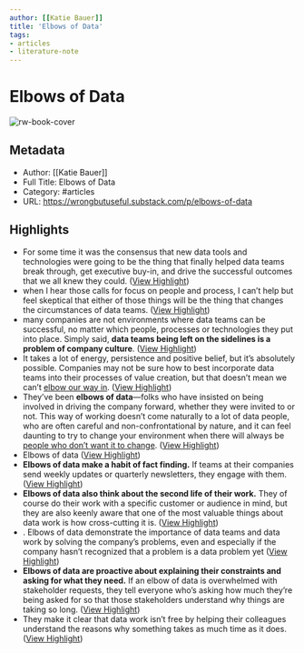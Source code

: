 ```yaml
---
author: [[Katie Bauer]]
title: 'Elbows of Data'
tags: 
- articles
- literature-note
---
```

# Elbows of Data

![rw-book-cover](https://substackcdn.com/image/fetch/w_1200,h_600,c_limit,f_jpg,q_auto:good,fl_progressive:steep/https%3A%2F%2Fbucketeer-e05bbc84-baa3-437e-9518-adb32be77984.s3.amazonaws.com%2Fpublic%2Fimages%2F414bb562-bc65-4c80-9ff5-58640fb968ef_1500x1500.png)

## Metadata
- Author: [[Katie Bauer]]
- Full Title: Elbows of Data
- Category: #articles
- URL: https://wrongbutuseful.substack.com/p/elbows-of-data

## Highlights
- For some time it was the consensus that new data tools and technologies were going to be the thing that finally helped data teams break through, get executive buy-in, and drive the successful outcomes that we all knew they could. ([View Highlight](https://read.readwise.io/read/01gqb7escr3b29s7bxf0vs2s85))
- when I hear those calls for focus on people and process, I can’t help but feel skeptical that either of those things will be the thing that changes the circumstances of data teams. ([View Highlight](https://read.readwise.io/read/01gqb7ftt7rk2n3qeqd7b0ncc4))
- many companies are not environments where data teams can be successful, no matter which people, processes or technologies they put into place. Simply said, **data teams being left on the sidelines is a problem of company culture**. ([View Highlight](https://read.readwise.io/read/01gqb7gv9r57x2dpwmkm9ng4ps))
- It takes a lot of energy, persistence and positive belief, but it’s absolutely possible. Companies may not be sure how to best incorporate data teams into their processes of value creation, but that doesn’t mean we can’t [elbow our way in](https://idioms.thefreedictionary.com/elbow+your+way). ([View Highlight](https://read.readwise.io/read/01gqb7q93khq81f0zqenqj1dzj))
- They’ve been **elbows of data**—folks who have insisted on being involved in driving the company forward, whether they were invited to or not. This way of working doesn’t come naturally to a lot of data people, who are often careful and non-confrontational by nature, and it can feel daunting to try to change your environment when there will always be [people who don’t want it to change](https://lethain.com/hard-to-work-with/). ([View Highlight](https://read.readwise.io/read/01gqb7r035r8dnam026xgbyy7t))
- Elbows of data ([View Highlight](https://read.readwise.io/read/01gqexbrrhwqkj79c5kg8xd2xb))
- **Elbows of data make a habit of fact finding.** If teams at their companies send weekly updates or quarterly newsletters, they engage with them. ([View Highlight](https://read.readwise.io/read/01gqb7sq4t3hvzjr7hef7evvwp))
- **Elbows of data also think about the second life of their work.** They of course do their work with a specific customer or audience in mind, but they are also keenly aware that one of the most valuable things about data work is how cross-cutting it is. ([View Highlight](https://read.readwise.io/read/01gqb7w6g3ydj6vdw01my1z5xm))
- . Elbows of data demonstrate the importance of data teams and data work by solving the company’s problems, even and especially if the company hasn’t recognized that a problem is a data problem yet ([View Highlight](https://read.readwise.io/read/01gqb7y4wzex2pw9bhr8sg5ygn))
- **Elbows of data are proactive about explaining their constraints and asking for what they need.** If an elbow of data is overwhelmed with stakeholder requests, they tell everyone who’s asking how much they’re being asked for so that those stakeholders understand why things are taking so long. ([View Highlight](https://read.readwise.io/read/01gqb7yy5magtn2saram5w8s9t))
- They make it clear that data work isn’t free by helping their colleagues understand the reasons why something takes as much time as it does. ([View Highlight](https://read.readwise.io/read/01gqb81fmr70w1jrmeqkfk720p))
